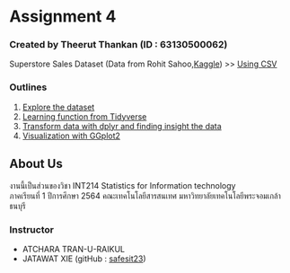 # Assignment 4
### Created by Theerut Thankan (ID : 63130500062)
Superstore Sales Dataset (Data from Rohit Sahoo,[Kaggle](https://www.kaggle.com/rohitsahoo/sales-forecasting)) >> [Using CSV](https://raw.githubusercontent.com/safesit23/INT214-Statistics/main/datasets/superstore_sales.csv)
### Outlines
1. [Explore the dataset](https://github.com/sit-2021-int214/001-Spotify-Top/blob/cf45a91ce8c87a52876845bb0e2acd6c58142f6c/assignment/HW04_63130500062/assign/Explore.md)
2. [Learning function from Tidyverse](https://github.com/sit-2021-int214/001-Spotify-Top/blob/2a4c87e0d3ae1c7089108cde2c9d02f4b840341a/assignment/HW04_63130500062/Learning%20function%20from%20Tidyverse.md)
3. [Transform data with dplyr and finding insight the data](https://github.com/sit-2021-int214/001-Spotify-Top/blob/734344ee79de454119f4329c1883129a1b0b4c50/assignment/HW04_63130500062/Transform%20data%20with%20dplyr%20and%20finding%20insight%20the%20data.md)
4. [Visualization with GGplot2](https://github.com/sit-2021-int214/001-Spotify-Top/blob/1c93404481be61bde24721067c341e83f187c15a/assignment/HW04_63130500062/Visualization%20with%20GGplot2.md)

## About Us
งานนี้เป็นส่วนของวิชา INT214 Statistics for Information technology <br/> ภาคเรียนที่ 1 ปีการศึกษา 2564 คณะเทคโนโลยีสารสนเทศ มหาวิทยาลัยเทคโนโลยีพระจอมเกล้าธนบุรี

### Instructor
- ATCHARA TRAN-U-RAIKUL
- JATAWAT XIE (gitHub : [safesit23](https://github.com/safesit23))
